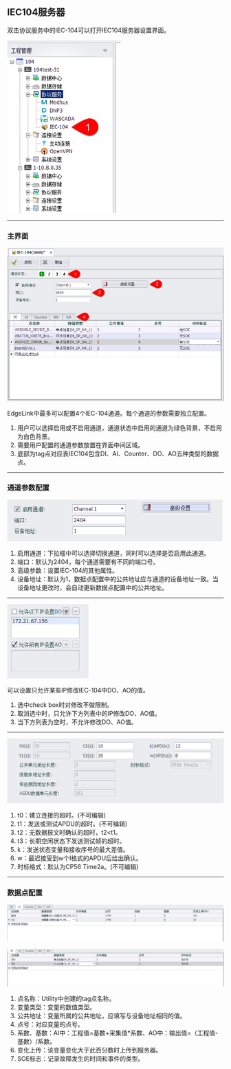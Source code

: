 ## IEC104服务器

双击协议服务中的IEC-104可以打开IEC104服务器设置界面。

![](IEC104_TreeNode.png)

----

### 主界面

![](IEC104_Main.png)

EdgeLink中最多可以配置4个IEC-104通道。每个通道的参数需要独立配置。

1. 用户可以选择启用或不启用通道，通道状态中启用的通道为绿色背景，不启用为白色背景。
2. 需要用户配置的通道参数放置在界面中间区域。
3. 底部为tag点对应表IEC104包含DI、AI、Counter、DO、AO五种类型的数据点。

----

### 通道参数配置

![](IEC104_Mainport.png)

1. 启用通道：下拉框中可以选择切换通道，同时可以选择是否启用此通道。
2. 端口：默认为2404，每个通道需要有不同的端口号。
3. 高级参数：设置IEC-104的其他属性。
4. 设备地址：默认为1，数据点配置中的公共地址应与通道的设备地址一致。当设备地址更改时，会自动更新数据点配置中的公共地址。

---

![](IEC104_IPAccessList.png)

可以设置只允许某些IP修改IEC-104中DO、AO的值。

1. 选中check box时对修改不做限制。
2. 取消选中时，只允许下方列表中的IP修改DO、AO值。
3. 当下方列表为空时，不允许修改DO、AO值。

---

![](IEC104_Protocol.png)

1. t0：建立连接的超时。(不可编辑)
2. t1：发送或测试APDU的超时。(不可编辑)
3. t2：无数据报文时确认的超时，t2<t1。
4. t3：长期空闲状态下发送测试帧的超时。
5. k：发送状态变量和接收序号的最大差值。
6. w：最迟接受到w个I格式的APDU后给出确认。
7. 时标格式：默认为CP56 Time2a。(不可编辑)

---

### 数据点配置

![](IEC104_Analog.png)

![](IEC104_Discrete.png)

1. 点名称：Utility中创建的tag点名称。
2. 变量类型：变量的数值类型。
3. 公共地址：变量所属的公共地址，应填写与设备地址相同的值。
4. 点号：对应变量的点号。
6. 系数、基数：AI中：工程值=基数+采集值*系数、AO中：输出值=（工程值-基数）/系数。
7. 变化上传：该变量变化大于此百分数时上传到服务器。
8. SOE标志：记录故障发生的时间和事件的类型。
